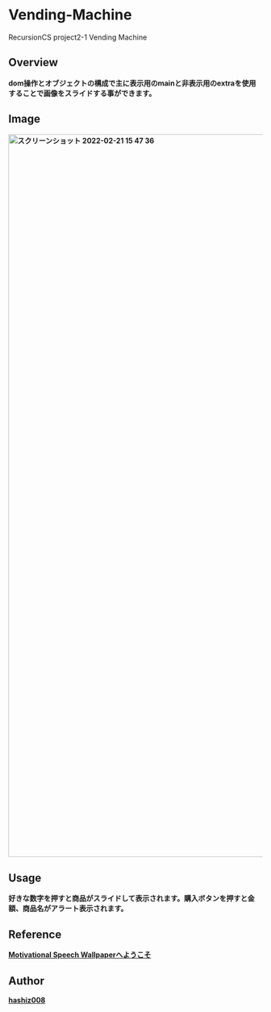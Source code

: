 # Vending-Machine
RecursionCS project2-1 Vending Machine

## Overview
**dom操作とオブジェクトの構成で主に表示用のmainと非表示用のextraを使用することで画像をスライドする事ができます。**

## Image 
**<img width="1433" alt="スクリーンショット 2022-02-21 15 47 36" src="https://user-images.githubusercontent.com/63139730/154903255-73636cc0-deee-4eb4-93a1-063cbc11f122.png">**

## Usage
**好きな数字を押すと商品がスライドして表示されます。購入ボタンを押すと金額、商品名がアラート表示されます。**

## Reference
**<a href='https://motivational-speech-wallpaper.vercel.app/'>Motivational Speech Wallpaperへようこそ</a>**

## Author
**<a href="https://github.com/hashiz008">hashiz008</a>**
